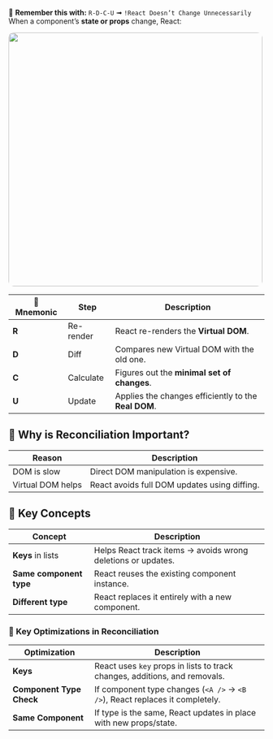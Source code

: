 🧠 **Remember this with:** `R-D-C-U` ➟ `!React Doesn’t Change Unnecessarily`
When a component’s **state or props** change, React: 

<img src="Pasted image 20250524123238.png" width=500 style="border-radius: 10px" />

| 🔑 Mnemonic | Step      | Description                                          |
| ----------- | --------- | ---------------------------------------------------- |
| **R**       | Re-render | React re-renders the **Virtual DOM**.                |
| **D**       | Diff      | Compares new Virtual DOM with the old one.           |
| **C**       | Calculate | Figures out the **minimal set of changes**.          |
| **U**       | Update    | Applies the changes efficiently to the **Real DOM**. |
## 🎯 Why is Reconciliation Important?

| Reason            | Description                                  |
| ----------------- | -------------------------------------------- |
| DOM is slow       | Direct DOM manipulation is expensive.        |
| Virtual DOM helps | React avoids full DOM updates using diffing. |
## 🧩 Key Concepts

| Concept                 | Description                                                  |
| ----------------------- | ------------------------------------------------------------ |
| **Keys** in lists       | Helps React track items → avoids wrong deletions or updates. |
| **Same component type** | React reuses the existing component instance.                |
| **Different type**      | React replaces it entirely with a new component.             |

### 🌟 Key Optimizations in Reconciliation

| Optimization             | Description                                                                  |
| ------------------------ | ---------------------------------------------------------------------------- |
| **Keys**                 | React uses `key` props in lists to track changes, additions, and removals.   |
| **Component Type Check** | If component type changes (`<A />` → `<B />`), React replaces it completely. |
| **Same Component**       | If type is the same, React updates in place with new props/state.            |